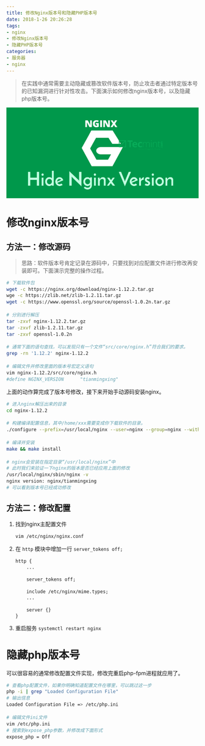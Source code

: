 ```yaml
---
title: 修改Nginx版本号和隐藏PHP版本号
date: 2018-1-26 20:26:28
tags:
- nginx
- 修改Nginx版本号
- 隐藏PHP版本号
categories:
- 服务器
- nginx
---
```


> 在实践中通常需要主动隐藏或篡改软件版本号，防止攻击者通过特定版本号的已知漏洞进行针对性攻击。下面演示如何修改nginx版本号，以及隐藏php版本号。

![](/images/Hide-Nginx-Version-Number.png)

<!-- more -->
# 修改nginx版本号

## 方法一：修改源码

> 思路：软件版本号肯定记录在源码中，只要找到对应配置文件进行修改再安装即可。下面演示完整的操作过程。

```bash
# 下载软件包
wget -c https://nginx.org/download/nginx-1.12.2.tar.gz
wge -c https://zlib.net/zlib-1.2.11.tar.gz
wget -c https://www.openssl.org/source/openssl-1.0.2n.tar.gz

# 分别进行解压
tar -zxvf nginx-1.12.2.tar.gz
tar -zxvf zlib-1.2.11.tar.gz
tar -zxvf openssl-1.0.2n

# 通常下面的语句查找，可以发现只有一个文件“src/core/nginx.h”符合我们的要求。
grep -rn '1.12.2' nginx-1.12.2

# 编辑文件并修改里面的版本号宏定义语句
vim nginx-1.12.2/src/core/nginx.h
#define NGINX_VERSION      "tianmingxing"
```

上面的动作算完成了版本号修改，接下来开始手动源码安装nginx。

```bash
# 进入nginx解压出来的目录
cd nginx-1.12.2

# 构建编译配置信息，其中/home/xxx需要变成你下载软件的目录。
./configure --prefix=/usr/local/nginx --user=nginx --group=nginx --with-http_ssl_module --with-openssl=/home/xxx/openssl-1.0.2n --without-http_gzip_module --with-zlib=/home/xxx/zlib-1.2.11

# 编译并安装
make && make install

# nginx会安装在指定目录“/usr/local/nginx”中
# 此时我们来验证一下nginx的版本是否已经应用上面的修改
/usr/local/nginx/sbin/nginx -v
nginx version: nginx/tianmingxing
# 可以看到版本号已经成功修改
```

## 方法二：修改配置

1. 找到nginx主配置文件
    ```bash
    vim /etc/nginx/nginx.conf
    ```
1. 在 `http` 模块中增加一行 `server_tokens off;`
    ```nginx
    http {
        ...
    
        server_tokens off;
    
        include /etc/nginx/mime.types;
        ...
        
        server {}
    }
    ```
1. 重启服务 `systemctl restart nginx`

# 隐藏php版本号

可以很容易的通常修改配置文件实现，修改完重启php-fpm进程就应用了。

```bash
# 查看php配置文件，如果你明确知道配置文件在哪里，可以跳过这一步
php -i | grep "Loaded Configuration File"
# 输出信息
Loaded Configuration File => /etc/php.ini

# 编辑文件ini文件
vim /etc/php.ini
# 搜索到expose_php参数，并修改成下面形式
expose_php = Off
```

